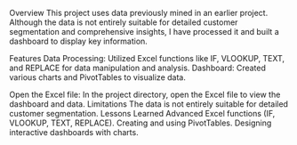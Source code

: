 Overview
This project uses data previously mined in an earlier project. Although the data is not entirely suitable for detailed customer segmentation and comprehensive insights, I have processed it and built a dashboard to display key information.

Features
Data Processing: Utilized Excel functions like IF, VLOOKUP, TEXT, and REPLACE for data manipulation and analysis.
Dashboard: Created various charts and PivotTables to visualize data.

Open the Excel file: In the project directory, open the Excel file to view the dashboard and data.
Limitations
The data is not entirely suitable for detailed customer segmentation.
Lessons Learned
Advanced Excel functions (IF, VLOOKUP, TEXT, REPLACE).
Creating and using PivotTables.
Designing interactive dashboards with charts.

